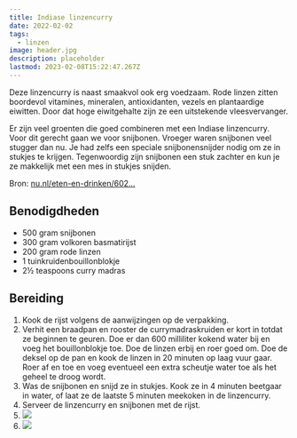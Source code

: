 ```yaml
---
title: Indiase linzencurry
date: 2022-02-02
tags:
  - linzen
image: header.jpg
description: placeholder
lastmod: 2023-02-08T15:22:47.267Z
---
```


Deze linzencurry is naast smaakvol ook erg voedzaam. Rode linzen zitten boordevol vitamines, mineralen, antioxidanten, vezels en plantaardige eiwitten. Door dat hoge eiwitgehalte zijn ze een uitstekende vleesvervanger.

Er zijn veel groenten die goed combineren met een Indiase linzencurry. Voor dit gerecht gaan we voor snijbonen. Vroeger waren snijbonen veel stugger dan nu. Je had zelfs een speciale snijbonensnijder nodig om ze in stukjes te krijgen. Tegenwoordig zijn snijbonen een stuk zachter en kun je ze makkelijk met een mes in stukjes snijden.

Bron: [nu.nl/eten-en-drinken/602...](https://www.nu.nl/eten-en-drinken/6026116/recept-indiase-linzencurry-met-maar-vijf-ingredienten.html)

## Benodigdheden

-   500 gram  snijbonen 
-   300 gram  volkoren basmatirijst 
-   200 gram  rode linzen 
-   1  tuinkruidenbouillonblokje 
-   2½ teaspoons  curry madras 

## Bereiding

1.  Kook de rijst volgens de aanwijzingen op de verpakking. 
2.  Verhit een braadpan en rooster de currymadraskruiden er kort in totdat ze beginnen te geuren. Doe er dan 600 milliliter kokend water bij en voeg het bouillonblokje toe. Doe de linzen erbij en roer goed om. Doe de deksel op de pan en kook de linzen in 20 minuten op laag vuur gaar. Roer af en toe en voeg eventueel een extra scheutje water toe als het geheel te droog wordt. 
3.  Was de snijbonen en snijd ze in stukjes. Kook ze in 4 minuten beetgaar in water, of laat ze de laatste 5 minuten meekoken in de linzencurry. 
4.  Serveer de linzencurry en snijbonen met de rijst. 
5.  ![](https://cinc-prod-west.s3.amazonaws.com/media/user-images/thumbs/1000_1000_nocrop/9aBmFXtELD.jpg) 
6.  ![](https://cinc-prod-west.s3.amazonaws.com/media/user-images/thumbs/1000_1000_nocrop/X5PEVecYxd.jpg)